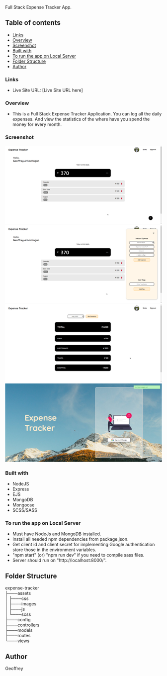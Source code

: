 Full Stack Expense Tracker App.

## Table of contents

- [Links](#links)
- [Overview](#overview)
- [Screenshot](#screenshot)
- [Built with](#built-with)
- [To run the app on Local Server](#to-run-the-app-on-local-server)
- [Folder Structure](#folder-structure)
- [Author](#author)

### Links

- Live Site URL: [Live Site URL here]

### Overview

- This is a Full Stack Expense Tracker Application. You can log all the daily expenses. And view the statistics of the where have you spend the money for every month.

### Screenshot

![](assets/images/1.png)
![](assets/images/2.png)
![](assets/images/3.png)
![](assets/images/4.jpg)

### Built with

- NodeJS
- Express
- EJS
- MongoDB
- Mongoose
- SCSS/SASS

### To run the app on Local Server

- Must have NodeJs and MongoDB installed.
- Install all needed npm dependencies from package.json.
- Get client id and client secret for implementing Google authentication store those in the environment variables.
- "npm start" (or) "npm run dev" if you need to compile sass files.
- Server should run on "http://localhost:8000/".

## Folder Structure

expense-tracker <br>
├───assets <br>
│ ├───css <br>
│ ├───images <br>
│ ├───js <br>
│ └───scss <br>
├───config <br>
├───controllers <br>
├───models <br>
├───routes <br>
└───views <br>

## Author

Geoffrey
